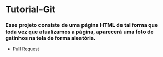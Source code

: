 # Tutorial-Git

### Esse projeto consiste de uma página HTML de tal forma que toda vez que atualizamos a página, aparecerá uma foto de gatinhos na tela de forma aleatória.

- Pull Request
